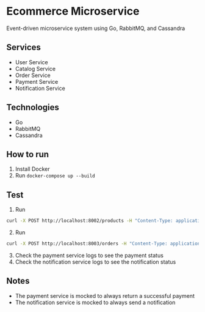 # Ecommerce Microservice

Event-driven microservice system using Go, RabbitMQ, and Cassandra

## Services
- User Service
- Catalog Service
- Order Service
- Payment Service
- Notification Service

## Technologies

- Go
- RabbitMQ
- Cassandra

## How to run

1. Install Docker
2. Run `docker-compose up --build`

## Test

1. Run 
```bash
curl -X POST http://localhost:8002/products -H "Content-Type: application/json" -d '{"name": "Product 1", "description": "Description 1", "price": 100, "stock": 10}'
```
2. Run 
```bash
curl -X POST http://localhost:8003/orders -H "Content-Type: application/json" -d '{"product_id": 1, "quantity": 1, "total_price": 100}'
```
3. Check the payment service logs to see the payment status
4. Check the notification service logs to see the notification status

## Notes
- The payment service is mocked to always return a successful payment
- The notification service is mocked to always send a notification
